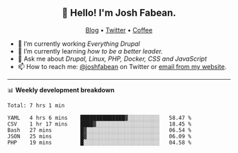 <h2 align="center">👋 Hello! I'm Josh Fabean.</h2>
<p align="center">
  <a href="https://joshfabean.com">Blog</a> •
  <a href="https://twitter.com/fabean">Twitter</a> •
  <a href="https://www.buymeacoffee.com/LSxne6Yr4">Coffee</a>
</p>

- 🔭 I’m currently working *Everything Drupal*
- 🌱 I’m currently learning *how to be a better leader.*
- 💬 Ask me about *Drupal, Linux, PHP, Docker, CSS and JavaScript*
- 📫 How to reach me: [@joshfabean](https://twitter.com/joshfabean) on Twitter or [email from my website](https://joshfabean.com).

-------

📊 **Weekly development breakdown**
<!--START_SECTION:waka-->
```text
Total: 7 hrs 1 min

YAML   4 hrs 6 mins    ██████████████▓░░░░░░░░░░   58.47 % 
CSV    1 hr 17 mins    ████▓░░░░░░░░░░░░░░░░░░░░   18.45 % 
Bash   27 mins         █▓░░░░░░░░░░░░░░░░░░░░░░░   06.54 % 
JSON   25 mins         █▓░░░░░░░░░░░░░░░░░░░░░░░   06.09 % 
PHP    19 mins         █░░░░░░░░░░░░░░░░░░░░░░░░   04.58 % 
```
<!--END_SECTION:waka-->

<!--
**fabean/fabean** is a ✨ _special_ ✨ repository because its `README.md` (this file) appears on your GitHub profile.

Here are some ideas to get you started:

- 🔭 I’m currently working on ...
- 🌱 I’m currently learning ...
- 👯 I’m looking to collaborate on ...
- 🤔 I’m looking for help with ...
- 💬 Ask me about ...
- 📫 How to reach me: ...
- 😄 Pronouns: ...
- ⚡ Fun fact: ...
-->
